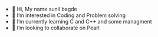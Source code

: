 - 👋 Hi, My name sunil bagde
- 👀 I’m interested in Coding and Problem solving
- 🌱 I’m currently learning C and C++ and some managment
- 💞️ I’m looking to collaborate on Pearl


<!---
sunilbagde786/sunilbagde786 is a ✨ special ✨ repository because its `README.md` (this file) appears on your GitHub profile.
You can click the Preview link to take a look at your changes.
--->
